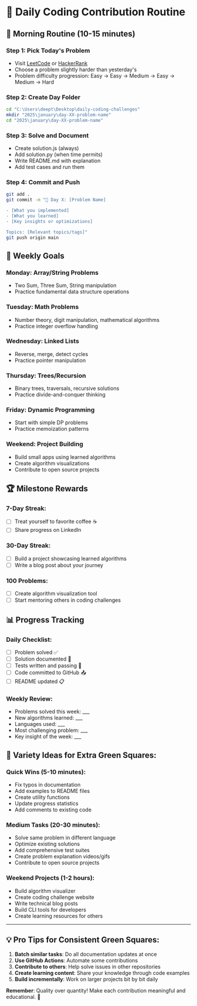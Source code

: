 # 📅 Daily Coding Contribution Routine

## 🌅 Morning Routine (10-15 minutes)

### Step 1: Pick Today's Problem
- Visit [LeetCode](https://leetcode.com/problemset/all/) or [HackerRank](https://www.hackerrank.com/)
- Choose a problem slightly harder than yesterday's
- Problem difficulty progression: Easy → Easy → Medium → Easy → Medium → Hard

### Step 2: Create Day Folder
```bash
cd "C:\Users\deept\Desktop\daily-coding-challenges"
mkdir "2025\january\day-XX-problem-name"
cd "2025\january\day-XX-problem-name"
```

### Step 3: Solve and Document
- Create solution.js (always)
- Add solution.py (when time permits)
- Write README.md with explanation
- Add test cases and run them

### Step 4: Commit and Push
```bash
git add .
git commit -m "🧠 Day X: [Problem Name]

- [What you implemented]
- [What you learned]
- [Key insights or optimizations]

Topics: [Relevant topics/tags]"
git push origin main
```

## 🎯 Weekly Goals

### Monday: **Array/String Problems**
- Two Sum, Three Sum, String manipulation
- Practice fundamental data structure operations

### Tuesday: **Math Problems**
- Number theory, digit manipulation, mathematical algorithms
- Practice integer overflow handling

### Wednesday: **Linked Lists**
- Reverse, merge, detect cycles
- Practice pointer manipulation

### Thursday: **Trees/Recursion**
- Binary trees, traversals, recursive solutions
- Practice divide-and-conquer thinking

### Friday: **Dynamic Programming**
- Start with simple DP problems
- Practice memoization patterns

### Weekend: **Project Building**
- Build small apps using learned algorithms
- Create algorithm visualizations
- Contribute to open source projects

## 🏆 Milestone Rewards

### 7-Day Streak: 
- [ ] Treat yourself to favorite coffee ☕
- [ ] Share progress on LinkedIn

### 30-Day Streak:
- [ ] Build a project showcasing learned algorithms
- [ ] Write a blog post about your journey

### 100 Problems:
- [ ] Create algorithm visualization tool
- [ ] Start mentoring others in coding challenges

## 📊 Progress Tracking

### Daily Checklist:
- [ ] Problem solved ✅
- [ ] Solution documented 📝
- [ ] Tests written and passing 🧪
- [ ] Code committed to GitHub 📤
- [ ] README updated 📋

### Weekly Review:
- Problems solved this week: ___
- New algorithms learned: ___
- Languages used: ___
- Most challenging problem: ___
- Key insight of the week: ___

## 🎨 Variety Ideas for Extra Green Squares:

### Quick Wins (5-10 minutes):
- Fix typos in documentation
- Add examples to README files  
- Create utility functions
- Update progress statistics
- Add comments to existing code

### Medium Tasks (20-30 minutes):
- Solve same problem in different language
- Optimize existing solutions
- Add comprehensive test suites
- Create problem explanation videos/gifs
- Contribute to open source projects

### Weekend Projects (1-2 hours):
- Build algorithm visualizer
- Create coding challenge website
- Write technical blog posts
- Build CLI tools for developers
- Create learning resources for others

---

## 💡 Pro Tips for Consistent Green Squares:

1. **Batch similar tasks**: Do all documentation updates at once
2. **Use GitHub Actions**: Automate some contributions
3. **Contribute to others**: Help solve issues in other repositories  
4. **Create learning content**: Share your knowledge through code examples
5. **Build incrementally**: Work on larger projects bit by bit daily

**Remember**: Quality over quantity! Make each contribution meaningful and educational. 🌟
